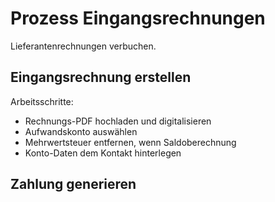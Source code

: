 # Prozess Eingangsrechnungen
Lieferantenrechnungen verbuchen.

## Eingangsrechnung erstellen

Arbeitsschritte:
* Rechnungs-PDF hochladen und digitalisieren
* Aufwandskonto auswählen
* Mehrwertsteuer entfernen, wenn Saldoberechnung
* Konto-Daten dem Kontakt hinterlegen

## Zahlung generieren

